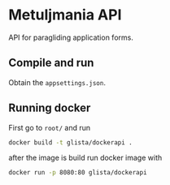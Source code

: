 # Metuljmania API
API for paragliding application forms.

## Compile and run

Obtain the `appsettings.json`.

## Running docker
First go to `root/` and run

```sh
docker build -t glista/dockerapi .
```

after the image is build run docker image with

```sh
docker run -p 8080:80 glista/dockerapi
```
